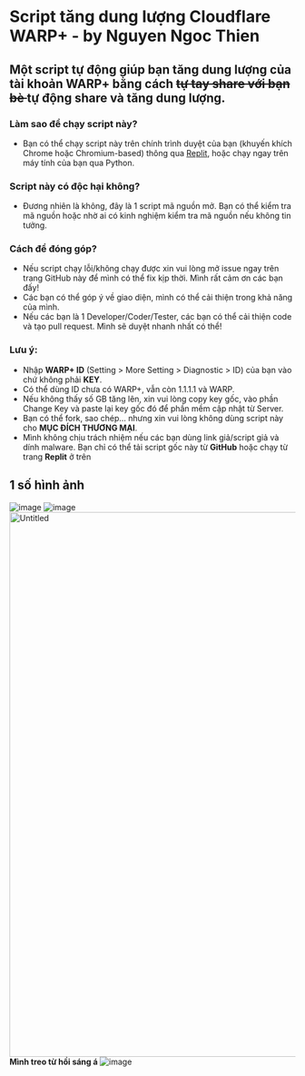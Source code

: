 # Script tăng dung lượng Cloudflare WARP+ - by Nguyen Ngoc Thien
## Một script tự động giúp bạn tăng dung lượng của tài khoản WARP+ bằng cách <s> tự tay share với bạn bè </s> tự động share và tăng dung lượng.
### Làm sao để chạy script này?
- Bạn có thể chạy script này trên chính trình duyệt của bạn (khuyến khích Chrome hoặc Chromium-based) thông qua [Replit](https://replit.com/@NgcThinThin1/buffdatawarp#main.py), hoặc chạy ngay trên máy tính của bạn qua Python.

### Script này có độc hại không?
- Đương nhiên là không, đây là 1 script mã nguồn mở. Bạn có thể kiểm tra mã nguồn hoặc nhờ ai có kinh nghiệm kiểm tra mã nguồn nếu không tin tưởng.

### Cách để đóng góp?
- Nếu script chạy lỗi/không chạy được xin vui lòng mở issue ngay trên trang GitHub này để mình có thể fix kịp thời. Mình rất cảm ơn các bạn đấy!
- Các bạn có thể góp ý về giao diện, mình có thể cải thiện trong khả năng của mình.
- Nếu các bạn là 1 Developer/Coder/Tester, các bạn có thể cải thiện code và tạo pull request. Mình sẽ duyệt nhanh nhất có thể!

### Lưu ý:
- Nhập **WARP+ ID** (Setting > More Setting > Diagnostic > ID) của bạn vào chứ không phải **KEY**.
- Có thể dùng ID chưa có WARP+, vẫn còn 1.1.1.1 và WARP.
- Nếu không thấy số GB tăng lên, xin vui lòng copy key gốc, vào phần Change Key và paste lại key gốc đó để phần mềm cập nhật từ Server.
- Bạn có thể fork, sao chép... nhưng xin vui lòng không dùng script này cho **MỤC ĐÍCH THƯƠNG MẠI**.
- Mình không chịu trách nhiệm nếu các bạn dùng link giả/script giả và dính malware. Bạn chỉ có thể tải script gốc này từ **GitHub** hoặc chạy từ trang **Replit** ở trên

## 1 số hình ảnh
![image](https://user-images.githubusercontent.com/65176073/124588168-b47ae600-de82-11eb-8d71-ceb136ac422c.png)
![image](https://user-images.githubusercontent.com/65176073/124588200-ba70c700-de82-11eb-9397-cf1cbf6801da.png)
<img width="960" alt="Untitled" src="https://user-images.githubusercontent.com/65176073/124588491-0f144200-de83-11eb-8f07-bcd58ff736c5.png">
**Mình treo từ hồi sáng á**
![image](https://user-images.githubusercontent.com/65176073/124588664-4256d100-de83-11eb-82cd-43afc95965bf.png)
